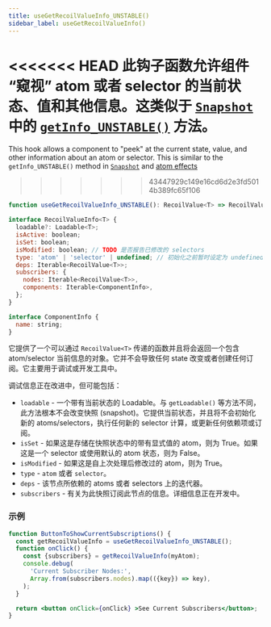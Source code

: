 ```yaml
---
title: useGetRecoilValueInfo_UNSTABLE()
sidebar_label: useGetRecoilValueInfo()
---
```


<<<<<<< HEAD
此钩子函数允许组件 “窥视” atom 或者 selector 的当前状态、值和其他信息。这类似于 [`Snapshot`](docs/api-reference/core/Snapshot) 中的 [`getInfo_UNSTABLE()`](/docs/api-reference/core/Snapshot#debug-information) 方法。
=======
This hook allows a component to "peek" at the current state, value, and other information about an atom or selector.  This is similar to the `getInfo_UNSTABLE()` method in [`Snapshot`](/docs/api-reference/core/Snapshot#debug-information) and [atom effects](/docs/guides/atom-effects)
>>>>>>> 43447929c149e16cd6d2e3fd5014b389fc65f106


```jsx
function useGetRecoilValueInfo_UNSTABLE(): RecoilValue<T> => RecoilValueInfo<T>;

interface RecoilValueInfo<T> {
  loadable?: Loadable<T>;
  isActive: boolean;
  isSet: boolean;
  isModified: boolean; // TODO 是否报告已修改的 selectors
  type: 'atom' | 'selector' | undefined; // 初始化之前暂时设定为 undefined
  deps: Iterable<RecoilValue<T>>;
  subscribers: {
    nodes: Iterable<RecoilValue<T>>,
    components: Iterable<ComponentInfo>,
  };
}

interface ComponentInfo {
  name: string;
}
```

它提供了一个可以通过 `RecoilValue<T>` 传递的函数并且将会返回一个包含 atom/selector 当前信息的对象。它并不会导致任何 state 改变或者创建任何订阅。它主要用于调试或开发工具中。

调试信息正在改进中，但可能包括：
* `loadable` - 一个带有当前状态的 Loadable。与 `getLoadable()` 等方法不同，此方法根本不会改变快照 (snapshot)。它提供当前状态，并且将不会初始化新的 atoms/selectors，执行任何新的 selector 计算，或更新任何依赖项或订阅。
* `isSet` - 如果这是存储在快照状态中的带有显式值的 atom，则为 True。如果这是一个 selector 或使用默认的 atom 状态，则为 False。
* `isModified` - 如果这是自上次处理后修改过的 atom，则为 True。
* `type` - `atom` 或者 `selector`。
* `deps` - 该节点所依赖的 atoms 或者 selectors 上的迭代器。
* `subscribers` - 有关为此快照订阅此节点的信息。详细信息正在开发中。

### 示例

```jsx
function ButtonToShowCurrentSubscriptions() {
  const getRecoilValueInfo = useGetRecoilValueInfo_UNSTABLE();
  function onClick() {
    const {subscribers} = getRecoilValueInfo(myAtom);
    console.debug(
      'Current Subscriber Nodes:',
      Array.from(subscribers.nodes).map(({key}) => key),
    );
  }

  return <button onClick={onClick} >See Current Subscribers</button>;
}
```
